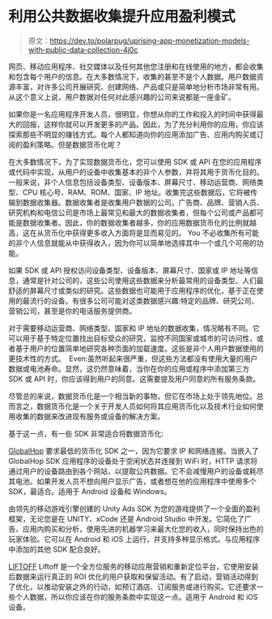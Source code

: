 # 利用公共数据收集提升应用盈利模式

> 原文：<https://dev.to/polarpug/uprising-app-monetization-models-with-public-data-collection-4j0c>

网页、移动应用程序、社交媒体以及任何其他您注册和在线使用的地方，都会收集和包含每个用户的信息。在大多数情况下，收集的甚至不是个人数据。用户数据资源丰富，对许多公司开展研究、创建网络、产品或只是简单地分析市场非常有用。从这个意义上说，用户数据对任何对此感兴趣的公司来说都是一座金矿。

如果你是一名应用程序开发人员，很明显，你想从你的工作和投入的时间中获得最大的回报，这样你就可以开发更多的产品。因此，为了充分利用你的应用，你应该探索那些不明显的赚钱方式。每个人都知道向你的应用添加广告、应用内购买或订阅的盈利策略。但是数据货币化呢？

在大多数情况下，为了实现数据货币化，您可以使用 SDK 或 API 在您的应用程序或代码中实现，从用户的设备中收集基本的非个人参数，并将其用于货币化目的。一般来说，非个人信息包括设备类型、设备版本、屏幕尺寸、移动运营商、网络类型、CPU 核心号、RAM、ROM、国家、IP 地址。收集完这些数据后，它将被传输到数据收集器。数据收集者是收集用户数据的公司。广告商、品牌、营销人员、研究机构和电信公司是市场上最常见和最大的数据收集者，但每个公司或产品都可能是数据收集者。因此，你的数据收集者越多，你的应用数据货币化的比例就越高，这在从货币化中获得更多收入方面将是显而易见的。 You 不必收集所有可能的非个人信息就能从中获得收入，因为你可以简单地选择其中一个或几个可用的功能。

如果 SDK 或 API 授权访问设备类型、设备版本、屏幕尺寸、国家或 IP 地址等信息，通常是针对公司的，这些公司使用这些数据来分析最常用的设备类型、人们最舒适的屏幕尺寸或类似的研究。这些数据也可能用于应用程序的优化，基于正在使用的最流行的设备。有很多公司可能对这类数据感兴趣:特定的品牌、研究公司、营销公司，甚至是你的电话服务提供商。

对于需要移动运营商、网络类型、国家和 IP 地址的数据收集，情况略有不同。它可以用于基于特定位置找出目标受众的研究，监控不同国家或城市的可访问性，或者基于用户的位置简单地研究各种页面的加载速度。这些是非个人用户数据使用的更技术性的方式。  Even:虽然听起来很严重，但这些方法都没有使用大量的用户数据或电池寿命。显然，这仍然意味着，当你在你的应用或程序中添加第三方 SDK 或 API 时，你应该得到用户的同意。这需要提及用户同意的所有服务条款。

尽管总的来说，数据货币化是一个相当新的事物，但它在市场上处于领先地位。总而言之，数据货币化是一个关于开发人员如何将其应用货币化以及技术行业如何使用收集的数据来改进现有服务或设备的解决方案。

基于这一点，有一些 SDK 非常适合将数据货币化:

[GlobalHop](https://globalhop.net/)
要求最低的货币化 SDK 之一，因为它要求 IP 和网络连接。当嵌入了 GlobalHop SDK 应用程序的设备处于空闲状态并连接到 WiFi 时，HTTP 请求将通过用户的设备路由到各个网站，以提取公共数据。它不会减慢用户的设备或耗尽其电池。如果开发人员不想向用户显示广告，或者想在他的应用程序中使用多个 SDK，最适合。适用于 Android 设备和 Windows。

由领先的移动游戏引擎创建的 Unity Ads SDK 为您的游戏提供了一个全面的盈利框架，无论您是在 UNITY、xCode 还是 Android Studio 中开发。它简化了广告、应用内购买和分析，使用先进的机器学习来最大化您的收入，同时保持出色的玩家体验。它可以在 Android 和 iOS 上运行，并支持多种显示格式。与应用程序中添加的其他 SDK 配合良好。

[LIFTOFF](https://liftoff.io/)
Liftoff 是一个全方位服务的移动应用营销和重新定位平台，它使用安装后数据来运行真正的 ROI 优化的用户获取和保留活动。有了启动，营销活动得到了优化，以推动安装之外的行动，如预订酒店、订阅服务或进行购买。它还要求一些个人数据，所以你应该在你的服务条款中实现这一点。适用于 Android 和 iOS 设备。